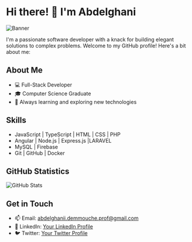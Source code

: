# Hi there! 👋 I'm Abdelghani

![Banner](https://previews.123rf.com/images/karpenkoilia/karpenkoilia1806/karpenkoilia180600011/102988806-vector-line-web-concept-for-programming-linear-web-banner-for-coding.jpg)

I'm a passionate software developer with a knack for building elegant solutions to complex problems. Welcome to my GitHub profile! Here's a bit about me:

## About Me
- 💻 Full-Stack Developer
- 🎓 Computer Science Graduate
- 🌱 Always learning and exploring new technologies

## Skills
- JavaScript | TypeScript | HTML | CSS | PHP 
- Angular | Node.js | Express.js |LARAVEL
- MySQL | Firebase
- Git | GitHub | Docker

## GitHub Statistics
![GitHub Stats](https://github-readme-stats.vercel.app/api?username=boughaniLabo&show_icons=true&theme=radical)

## Get in Touch
- 📫 Email: abdelghanii.demmouche.prof@gmail.com
- 💼 LinkedIn: [Your LinkedIn Profile](https://www.linkedin.com/dashboard/)
- 🐦 Twitter: [Your Twitter Profile](https://twitter.com/)
